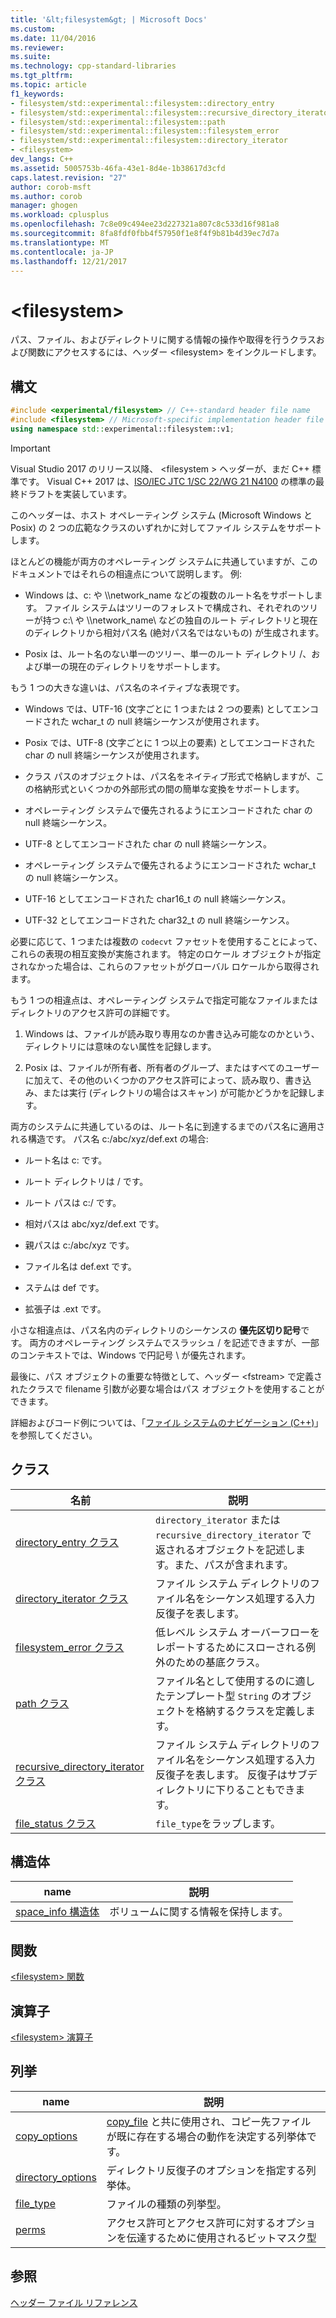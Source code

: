 ```yaml
---
title: '&lt;filesystem&gt; | Microsoft Docs'
ms.custom: 
ms.date: 11/04/2016
ms.reviewer: 
ms.suite: 
ms.technology: cpp-standard-libraries
ms.tgt_pltfrm: 
ms.topic: article
f1_keywords:
- filesystem/std::experimental::filesystem::directory_entry
- filesystem/std::experimental::filesystem::recursive_directory_iterator
- filesystem/std::experimental::filesystem::path
- filesystem/std::experimental::filesystem::filesystem_error
- filesystem/std::experimental::filesystem::directory_iterator
- <filesystem>
dev_langs: C++
ms.assetid: 5005753b-46fa-43e1-8d4e-1b38617d3cfd
caps.latest.revision: "27"
author: corob-msft
ms.author: corob
manager: ghogen
ms.workload: cplusplus
ms.openlocfilehash: 7c8e09c494ee23d227321a807c8c533d16f981a8
ms.sourcegitcommit: 8fa8fdf0fbb4f57950f1e8f4f9b81b4d39ec7d7a
ms.translationtype: MT
ms.contentlocale: ja-JP
ms.lasthandoff: 12/21/2017
---
```

# <a name="ltfilesystemgt"></a>&lt;filesystem&gt;
パス、ファイル、およびディレクトリに関する情報の操作や取得を行うクラスおよび関数にアクセスするには、ヘッダー &lt;filesystem> をインクルードします。  
  
## <a name="syntax"></a>構文  
  
```cpp  
#include <experimental/filesystem> // C++-standard header file name  
#include <filesystem> // Microsoft-specific implementation header file name  
using namespace std::experimental::filesystem::v1;  
```  
  
> [!IMPORTANT]
>  Visual Studio 2017 のリリース以降、 \<filesystem > ヘッダーが、まだ C++ 標準です。 Visual C++ 2017 は、[ISO/IEC JTC 1/SC 22/WG 21 N4100](http://www.open-std.org/jtc1/sc22/wg21/docs/papers/2014/n4100.pdf) の標準の最終ドラフトを実装しています。  
  
 このヘッダーは、ホスト オペレーティング システム (Microsoft Windows と Posix) の 2 つの広範なクラスのいずれかに対してファイル システムをサポートします。  
  
 ほとんどの機能が両方のオペレーティング システムに共通していますが、このドキュメントではそれらの相違点について説明します。 例:  
  
-   Windows は、c: や \\\network_name などの複数のルート名をサポートします。 ファイル システムはツリーのフォレストで構成され、それぞれのツリーが持つ c:\ や \\\network_name\\ などの独自のルート ディレクトリと現在のディレクトリから相対パス名 (絶対パス名ではないもの) が生成されます。  
  
-   Posix は、ルート名のない単一のツリー、単一のルート ディレクトリ /、および単一の現在のディレクトリをサポートします。  
  
 もう 1 つの大きな違いは、パス名のネイティブな表現です。  
  
-   Windows では、UTF-16 (文字ごとに 1 つまたは 2 つの要素) としてエンコードされた wchar_t の null 終端シーケンスが使用されます。  
  
-   Posix では、UTF-8 (文字ごとに 1 つ以上の要素) としてエンコードされた char の null 終端シーケンスが使用されます。  
  
-   クラス パスのオブジェクトは、パス名をネイティブ形式で格納しますが、この格納形式といくつかの外部形式の間の簡単な変換をサポートします。  
  
-   オペレーティング システムで優先されるようにエンコードされた char の null 終端シーケンス。  
  
-   UTF-8 としてエンコードされた char の null 終端シーケンス。  
  
-   オペレーティング システムで優先されるようにエンコードされた wchar_t の null 終端シーケンス。  
  
-   UTF-16 としてエンコードされた char16_t の null 終端シーケンス。  
  
-   UTF-32 としてエンコードされた char32_t の null 終端シーケンス。  
  
 必要に応じて、1 つまたは複数の `codecvt` ファセットを使用することによって、これらの表現の相互変換が実施されます。 特定のロケール オブジェクトが指定されなかった場合は、これらのファセットがグローバル ロケールから取得されます。  
  
 もう 1 つの相違点は、オペレーティング システムで指定可能なファイルまたはディレクトリのアクセス許可の詳細です。  
  
1.  Windows は、ファイルが読み取り専用なのか書き込み可能なのかという、ディレクトリには意味のない属性を記録します。  
  
2.  Posix は、ファイルが所有者、所有者のグループ、またはすべてのユーザーに加えて、その他のいくつかのアクセス許可によって、読み取り、書き込み、または実行 (ディレクトリの場合はスキャン) が可能かどうかを記録します。  
  
 両方のシステムに共通しているのは、ルート名に到達するまでのパス名に適用される構造です。 パス名 c:/abc/xyz/def.ext の場合:  
  
-   ルート名は c: です。  
  
-   ルート ディレクトリは / です。  
  
-   ルート パスは c:/ です。  
  
-   相対パスは abc/xyz/def.ext です。  
  
-   親パスは c:/abc/xyz です。  
  
-   ファイル名は def.ext です。  
  
-   ステムは def です。  
  
-   拡張子は .ext です。  
  
 小さな相違点は、パス名内のディレクトリのシーケンスの **優先区切り記号**です。 両方のオペレーティング システムでスラッシュ / を記述できますが、一部のコンテキストでは、Windows で円記号 \\ が優先されます。  
  
 最後に、パス オブジェクトの重要な特徴として、ヘッダー \<fstream> で定義されたクラスで filename 引数が必要な場合はパス オブジェクトを使用することができます。  
  
 詳細およびコード例については、「[ファイル システムのナビゲーション (C++)](../standard-library/file-system-navigation.md)」を参照してください。  
  
## <a name="classes"></a>クラス  
  
|名前|説明|  
|----------|-----------------|  
|[directory_entry クラス](../standard-library/directory-entry-class.md)|`directory_iterator` または `recursive_directory_iterator` で返されるオブジェクトを記述します。また、パスが含まれます。|  
|[directory_iterator クラス](../standard-library/directory-iterator-class.md)|ファイル システム ディレクトリのファイル名をシーケンス処理する入力反復子を表します。|  
|[filesystem_error クラス](../standard-library/filesystem-error-class.md)|低レベル システム オーバーフローをレポートするためにスローされる例外のための基底クラス。|  
|[path クラス](../standard-library/path-class.md)|ファイル名として使用するのに適したテンプレート型 `String` のオブジェクトを格納するクラスを定義します。|  
|[recursive_directory_iterator クラス](../standard-library/recursive-directory-iterator-class.md)|ファイル システム ディレクトリのファイル名をシーケンス処理する入力反復子を表します。 反復子はサブディレクトリに下りることもできます。|  
|[file_status クラス](../standard-library/file-status-class.md)|`file_type`をラップします。|  
  
## <a name="structs"></a>構造体  
  
|name|説明|  
|----------|-----------------|  
|[space_info 構造体](../standard-library/space-info-structure.md)|ボリュームに関する情報を保持します。|  
  
## <a name="functions"></a>関数  
 [\<filesystem> 関数](../standard-library/filesystem-functions.md)  
  
## <a name="operators"></a>演算子  
 [\<filesystem> 演算子](../standard-library/filesystem-operators.md)  
  
## <a name="enumerations"></a>列挙  
  
|name|説明|  
|----------|-----------------|  
|[copy_options](../standard-library/filesystem-enumerations.md#copy_options)|[copy_file](http://msdn.microsoft.com/4af7a9b0-8861-45ed-b84e-0307f0669d60) と共に使用され、コピー先ファイルが既に存在する場合の動作を決定する列挙体です。|  
|[directory_options](../standard-library/filesystem-enumerations.md#directory_options)|ディレクトリ反復子のオプションを指定する列挙体。|  
|[file_type](../standard-library/filesystem-enumerations.md#file_type)|ファイルの種類の列挙型。|  
|[perms](../standard-library/filesystem-enumerations.md#perms)|アクセス許可とアクセス許可に対するオプションを伝達するために使用されるビットマスク型|  
  
## <a name="see-also"></a>参照  
 [ヘッダー ファイル リファレンス](../standard-library/cpp-standard-library-header-files.md)



